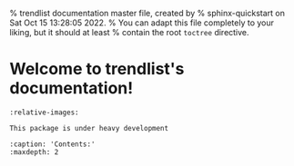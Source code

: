 % trendlist documentation master file, created by
% sphinx-quickstart on Sat Oct 15 13:28:05 2022.
% You can adapt this file completely to your liking, but it should at least
% contain the root `toctree` directive.

# Welcome to trendlist's documentation!

``` {include} ../../README.md
:relative-images:
```

```{warning}
This package is under heavy development
```

```{toctree}
:caption: 'Contents:'
:maxdepth: 2
```
